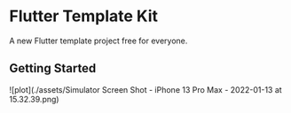 # Flutter Template Kit

A new Flutter template project free for everyone.

## Getting Started

![plot](./assets/Simulator Screen Shot - iPhone 13 Pro Max - 2022-01-13 at 15.32.39.png)

